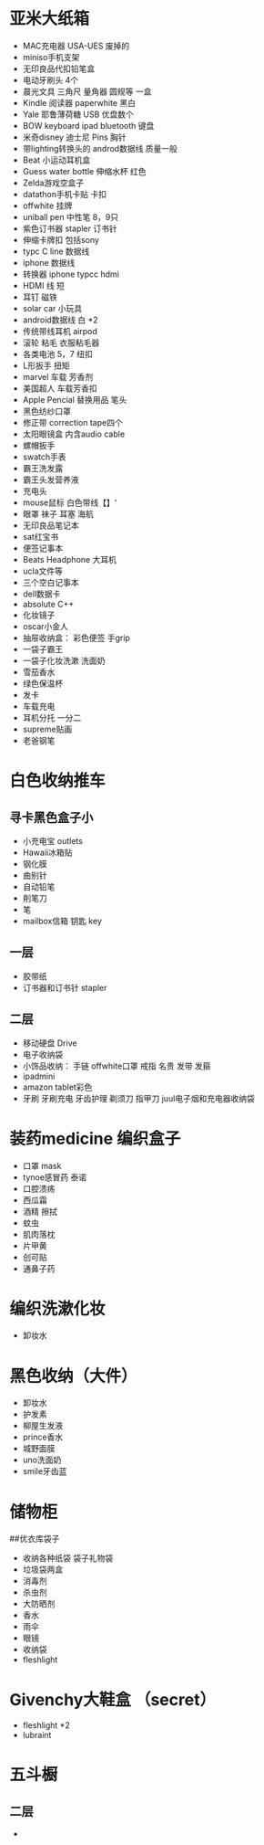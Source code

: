 # 亚米大纸箱

- MAC充电器 USA-UES 废掉的
- miniso手机支架
- 无印良品代扣铅笔盒
- 电动牙刷头 4个
- 晨光文具 三角尺 量角器 圆规等 一盒
- Kindle 阅读器 paperwhite 黑白
- Yale 耶鲁薄荷糖 USB 优盘数个
- BOW keyboard ipad bluetooth 键盘 
- 米奇disney 迪士尼 Pins 胸针
- 带lighting转换头的 androd数据线 质量一般
- Beat 小运动耳机盒 
- Guess water bottle 伸缩水杯 红色
- Zelda游戏空盒子
- datathon手机卡贴 卡扣
- offwhite 挂牌
- uniball pen 中性笔 8，9只
- 紫色订书器 stapler 订书针 
- 伸缩卡牌扣 包括sony 
- typc C line 数据线 
- iphone 数据线
- 转换器 iphone typcc hdmi
- HDMI 线 短
- 耳钉 磁铁
- solar car 小玩具
- android数据线 白 *2
- 传统带线耳机 airpod
- 滚轮 粘毛 衣服粘毛器
- 各类电池 5，7 纽扣
- L形扳手 扭矩
- marvel 车载 芳香剂 
- 美国超人 车载芳香扣
- Apple Pencial 替换用品 笔头
- 黑色纺纱口罩
- 修正带 correction tape四个
- 太阳眼镜盒 内含audio cable 
- 螺帽扳手
- swatch手表
- 霸王洗发露
- 霸王头发营养液
- 充电头
- mouse鼠标 白色带线【】‘
- 眼罩 袜子 耳塞 海航
- 无印良品笔记本
- sat红宝书
- 便签记事本
- Beats Headphone 大耳机
- ucla文件等
- 三个空白记事本
- dell数据卡
- absolute C++
- 化妆镜子
- oscar小金人
- 抽屉收纳盒： 彩色便签 手grip
- 一袋子霸王
- 一袋子化妆洗漱 洗面奶
- 雪茄香水
- 绿色保温杯
- 发卡
- 车载充电
- 耳机分托 一分二
- supreme贴画
- 老爸钢笔



# 白色收纳推车
## 寻卡黑色盒子小
- 小充电宝 outlets
- Hawaii冰箱贴
- 钢化膜
- 曲别针
- 自动铅笔
- 削笔刀
- 笔
- mailbox信箱 钥匙 key
## 一层
- 胶带纸
- 订书器和订书针 stapler



## 二层
- 移动硬盘 Drive 
- 电子收纳袋
- 小饰品收纳： 手链 offwhite口罩 戒指 名贵 发带 发箍
- ipadmini 
- amazon tablet彩色
- 牙刷 牙刷充电 牙齿护理 剃须刀 指甲刀 juul电子烟和充电器收纳袋



# 装药medicine 编织盒子
- 口罩 mask
- tynoe感冒药 泰诺 
- 口腔溃疡
- 西瓜霜
- 酒精 擦拭
- 蚊虫
- 肌肉落枕
- 片甲黄
- 创可贴
- 通鼻子药





# 编织洗漱化妆
- 卸妆水



# 黑色收纳（大件）
- 卸妆水
- 护发素
- 柳屋生发液
- prince香水
- 城野面膜
- uno洗面奶
- smile牙齿蓝


# 储物柜
##优衣库袋子
- 收纳各种纸袋 袋子礼物袋
- 垃圾袋两盒
- 消毒剂
- 杀虫剂
- 大防晒剂
- 香水
- 雨伞
- 眼镜
- 收纳袋
- fleshlight



# Givenchy大鞋盒 （secret）
- fleshlight *2 
- lubraint

# 五斗橱
## 二层
- 



